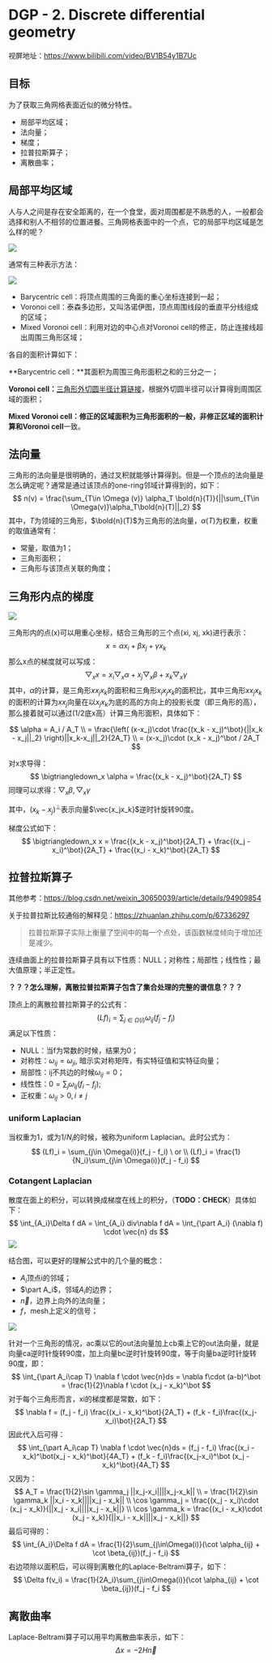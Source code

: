 # DGP - 2. Discrete differential geometry

视屏地址：https://www.bilibili.com/video/BV1B54y1B7Uc

## 目标

为了获取三角网格表面近似的微分特性。

- 局部平均区域；
- 法向量；
- 梯度；
- 拉普拉斯算子；
- 离散曲率；

## 局部平均区域

人与人之间是存在安全距离的，在一个食堂，面对周围都是不熟悉的人，一般都会选择和别人不相邻的位置进餐。三角网格表面中的一个点，它的局部平均区域是怎么样的呢？

![](./image/geometry_processing-average-region-1.png)

通常有三种表示方法：

![](./image/geometry_processing-average-region-2.png)

- Barycentric cell：将顶点周围的三角面的重心坐标连接到一起；
- Voronoi cell：泰森多边形，又叫洛诺伊图，顶点周围线段的垂直平分线组成的区域；
- Mixed Voronoi cell：利用对边的中心点对Voronoi cell的修正，防止连接线超出周围三角形区域；

各自的面积计算如下：

**Barycentric cell：**其面积为周围三角形面积之和的三分之一；

**Voronoi cell：**[三角形外切圆半径计算链接](https://baike.baidu.com/item/%E5%A4%96%E6%8E%A5%E5%9C%86%E5%8D%8A%E5%BE%84%E5%85%AC%E5%BC%8F)，根据外切圆半径可以计算得到周围区域的面积；

**Mixed Voronoi cell：**修正的区域面积为三角形面积的一般，非修正区域的面积计算和**Voronoi cell**一致。

## 法向量

三角形的法向量是很明确的，通过叉积就能够计算得到。但是一个顶点的法向量是怎么确定呢？通常是通过该顶点的one-ring邻域计算得到的，如下：
$$
n(v) = \frac{\sum_{T\in \Omega (v)} \alpha_T \bold{n}(T)}{||\sum_{T\in \Omega(v)}\alpha_T\bold{n}(T)||_2}
$$
其中，$T$为领域的三角形，$\bold{n}(T)$为三角形的法向量，$\alpha(T)$为权重，权重的取值通常有：

- 常量，取值为1；
- 三角形面积；
- 三角形与该顶点关联的角度；

## 三角形内点的梯度

![](./image/triangle.png)

三角形内的点(x)可以用重心坐标，结合三角形的三个点(xi, xj, xk)进行表示：
$$
x = \alpha x_i + \beta x_j + \gamma x_k
$$
那么x点的梯度就可以写成：
$$
\bigtriangledown_x x = x_i \bigtriangledown_x \alpha + x_j \bigtriangledown_x \beta + x_k \bigtriangledown_x \gamma
$$
其中，$\alpha$的计算，是三角形$xx_jx_k$的面积和三角形$x_ix_jx_k$的面积比，其中三角形$xx_jx_k$的面积的计算为$xx_j$向量在以$x_jx_k$为底的高的方向上的投影长度（即三角形的高），那么接着就可以通过(1/2底x高）计算三角形面积，具体如下：

$$
\alpha = A_i / A_T \\
= \frac{\left( (x-x_j)\cdot \frac{(x_k - x_j)^\bot}{||x_k - x_j||_2} \right)||x_k-x_j||_2}{2A_T} \\
= (x-x_j)\cdot (x_k - x_j)^\bot / 2A_T
$$

 对x求导得：
$$
\bigtriangledown_x \alpha = \frac{(x_k - x_j)^\bot}{2A_T}
$$
同理可以求得：$\bigtriangledown_x \beta, \bigtriangledown_x \gamma$

其中，$(x_k - x_j)^\bot$表示向量$\vec{x_jx_k}$逆时针旋转90度。

梯度公式如下：
$$
\bigtriangledown_x x = \frac{(x_k - x_j)^\bot}{2A_T} + \frac{(x_j - x_i)^\bot}{2A_T} + \frac{(x_i - x_k)^\bot}{2A_T}
$$

## 拉普拉斯算子

其他参考：https://blog.csdn.net/weixin_30650039/article/details/94909854

关于拉普拉斯比较通俗的解释见：https://zhuanlan.zhihu.com/p/67336297

> 拉普拉斯算子实际上衡量了空间中的每一个点处，该函数梯度倾向于增加还是减少。

连续曲面上的拉普拉斯算子具有以下性质：NULL；对称性；局部性；线性性；最大值原理；半正定性。

**？？？怎么理解，离散拉普拉斯算子包含了集合处理的完整的谱信息？？？**

顶点上的离散拉普拉斯算子的公式有：
$$
(Lf)_i = \sum_{j\in \Omega(i)}\omega_{ij}(f_j - f_i)
$$
满足以下性质：

- NULL：当f为常数的时候，结果为0；
- 对称性：$\omega_{ij} = \omega_{ji}$, 暗示实对称矩阵，有实特征值和实特征向量；
- 局部性：ij不共边的时候$\omega_{ij} = 0$；
- 线性性：$0 = \sum_{j} \omega_{ij}(f_i - f_j)$;
- 正权重：$\omega_{ij} > 0, i\ne j$

### uniform Laplacian

当权重为1，或为$1/N_i$的时候，被称为uniform Laplacian。此时公式为：
$$
(Lf)_i = \sum_{j\in \Omega(i)}(f_j - f_i) \ or \\
(Lf)_i = \frac{1}{N_i}\sum_{j\in \Omega(i)}(f_j - f_i)
$$

### Cotangent Laplacian

散度在面上的积分，可以转换成梯度在线上的积分，（**TODO：CHECK**）具体如下：
$$
\int_{A_i}\Delta f dA = \int_{A_i} div\nabla f dA = \int_{\part A_i} (\nabla f) \cdot \vec{n} ds
$$
![](./image/cotangent_formula.png)

结合图，可以更好的理解公式中的几个量的概念：

- $A_i$顶点i的邻域；
- $\part A_i$，邻域$A_i$的边界；
- $\vec{n}$，边界上向外的法向量；
- $f$，mesh上定义的信号；

![](./image/cotangent_formula_one_triangle.png)

针对一个三角形的情况，ac乘以它的out法向量加上cb乘上它的out法向量，就是向量ca逆时针旋转90度，加上向量bc逆时针旋转90度，等于向量ba逆时针旋转90度，即：
$$
\int_{\part A_i\cap T} \nabla f \cdot \vec{n}ds = \nabla f\cdot (a-b)^\bot = \frac{1}{2}\nabla f \cdot (x_j - x_k)^\bot
$$
对于每个三角形而言，xi的梯度都是常数，如下：
$$
\nabla f = (f_j - f_i) \frac{(x_i - x_k)^\bot}{2A_T} + (f_k - f_i)\frac{(x_j-x_i)\bot}{2A_T}
$$
因此代入后可得：
$$
\int_{\part A_i\cap T} \nabla f \cdot \vec{n}ds = (f_j - f_i) \frac{(x_i - x_k)^\bot(x_j - x_k)^\bot}{4A_T} + (f_k - f_i)\frac{(x_j-x_i)^\bot (x_j - x_k)^\bot}{4A_T}
$$
又因为：
$$
A_T = \frac{1}{2}\sin \gamma_j ||x_j-x_i||||x_j-x_k|| \\
= \frac{1}{2}\sin \gamma_k ||x_i - x_k||||x_j - x_k|| \\
\cos \gamma_j = \frac{(x_j - x_i)\cdot (x_j - x_k)}{||x_j - x_i||||x_j - x_k||} \\
\cos \gamma_k = \frac{(x_i - x_k)\cdot (x_j - x_k)}{||x_i - x_k||||x_j - x_k||}
$$
最后可得的：
$$
\int_{A_i}\Delta f dA = \frac{1}{2}\sum_{j\in\Omega(i)}(\cot \alpha_{ij} + \cot \beta_{ij})(f_j - f_i)
$$
右边项除以面积后，可以得到离散化的Laplace-Beltrami算子，如下：
$$
\Delta f(v_i) = \frac{1}{2A_i}\sum_{j\in\Omega(i)}(\cot \alpha_{ij} + \cot \beta_{ij})(f_j - f_i
$$

## 离散曲率

Laplace-Beltrami算子可以用平均离散曲率表示，如下：
$$
\Delta x = -2H\vec{n}
$$


